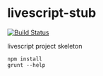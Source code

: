 # livescript-stub
[![Build Status](https://travis-ci.org/zaboco/livescript-stub.png?branch=master)](https://travis-ci.org/zaboco/livescript-stub)

livescript project skeleton

```
npm install
grunt --help
```
